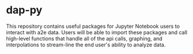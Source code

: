 # dap-py

This repository contains useful packages for Jupyter Notebook users to interact with a2e data. Users will be able to import these packages and call high-level functions that handle all of the api calls, graphing, and interpolations to stream-line the end user's ability to analyze data.